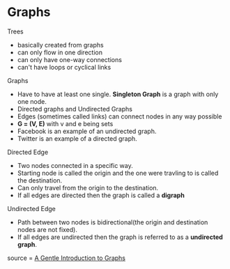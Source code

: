 # Graphs
Trees
+ basically created from graphs
+ can only flow in one direction
+ can only have one-way connections
+ can't have loops or cyclical links

Graphs
+ Have to have at least one single. **Singleton Graph** is a graph with only one node.
+ Directed graphs and Undirected Graphs
+ Edges (sometimes called links) can connect nodes in any way possible
+ **G = (V, E)** with v and e being sets
+ Facebook is an example of an undirected graph.
+ Twitter is an example of a directed graph.

Directed Edge
+ Two nodes connected in a specific way.
+ Starting node is called the origin and the one were travling to is called the destination.
+ Can only travel from the origin to the destination.
+ If all edges are directed then the graph is called a **digraph**

Undirected Edge
+ Path between two nodes is bidirectional(the origin and destination nodes are not fixed).
+ If all edges are undirected then the graph is referred to as a **undirected graph**.


source = [A Gentle Introduction to Graphs](https://medium.com/basecs/a-gentle-introduction-to-graph-theory-77969829ead8)